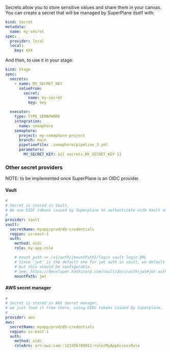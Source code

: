 Secrets allow you to store sensitive values and share them in your canvas. You can create a secret that will be managed by SuperPlane itself with:

```yaml
kind: Secret
metadata:
  name: my-secret
spec:
  provider: local
  local:
    key: XXX
```

And then, to use it in your stage:

```yaml
kind: Stage
spec:
  secrets:
    - name: MY_SECRET_KEY
      valueFrom:
        secret:
          name: my-secret
          key: key

  executor:
    type: TYPE_SEMAPHORE
    integration:
      name: semaphore
    semaphore:
      project: my-semaphore-project
      branch: main
      pipelineFile: .semaphore/pipeline_3.yml
      parameters:
        MY_SECRET_KEY: ${{ secrets.MY_SECRET_KEY }}
```

### Other secret providers

NOTE: to be implemented once SuperPlane is an OIDC provider.

#### Vault

```yaml
#
# Secret is stored in Vault,
# We use OIDC tokens issued by Superplane to authenticate with Vault and fetch that value.
#
provider: vault
vault:
  secretName: myapp/prod/db-credentials
  region: us-east-1
  auth:
    method: oidc
    role: my-app-role

    # mount path => /v1/auth/{mountPath}/login vault login URL
    # Since 'jwt' is the default one for jwt auth in vault, we default it here too.
    # but this should be configurable.
    # See: https://developer.hashicorp.com/vault/docs/auth/jwt#jwt-authentication
    mountPath: jwt
```

#### AWS secret manager

```yaml
#
# Secret is stored in AWS secret manager,
# we just load it from there, using OIDC tokens issued by Superplane.
#
provider: aws
aws:
  secretName: myapp/prod/db-credentials
  region: us-east-1
  auth:
    method: oidc
    roleArn: arn:aws:iam::123456789012:role/MyAppAccessRole
```